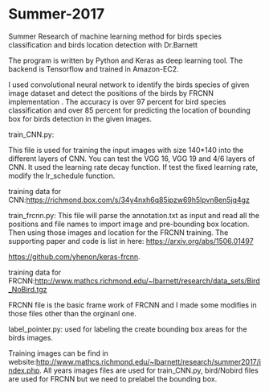 # Summer-2017

Summer Research of machine learning method for birds species classification and birds location detection with Dr.Barnett

The program is written by Python and Keras as deep learning tool. The backend is Tensorflow and trained in Amazon-EC2.

I used convolutional neural network to identify the birds species of given image dataset and detect the positions of the birds by FRCNN implementation . The accuracy is over 97 percent for bird species classification and over 85 percent for predicting the location of bounding box for birds detection in the given images.

train_CNN.py:

This file is used for training the input images with size 140*140 into the different layers of CNN. You can test the VGG 16, VGG 19 and 4/6 layers of CNN. It used the learning rate decay function. If test the fixed learning rate, modify the lr_schedule function.

training data for CNN:https://richmond.box.com/s/34y4nxh6q85ipzw69h5lpvn8en5jq4gz


train_frcnn.py:
This file will parse the annotation.txt as input and read all the positions and file names to import image and pre-bounding box location. Then using those images and location for the FRCNN training. The supporting paper and code is list in here:
https://arxiv.org/abs/1506.01497 

https://github.com/yhenon/keras-frcnn.

training data for FRCNN:http://www.mathcs.richmond.edu/~lbarnett/research/data_sets/Bird_NoBird.tgz

FRCNN file is the basic frame work of FRCNN and I made some modifies in those files other than the orginanl one.


label_pointer.py: used for labeling the create bounding box areas for the birds images. 


Training images can be find in website:http://www.mathcs.richmond.edu/~lbarnett/research/summer2017/index.php. All years images files are used for train_CNN.py, bird/Nobird files are used for FRCNN but we need to prelabel the bounding box.
